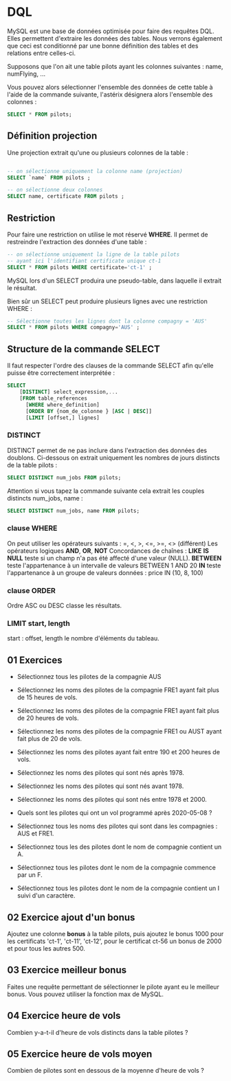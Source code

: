 # DQL

MySQL est une base de données optimisée pour faire des requêtes DQL. Elles permettent d'extraire les données des tables. Nous verrons également que ceci est conditionné par une bonne définition des tables et des relations entre celles-ci.

Supposons que l'on ait une table pilots ayant les colonnes suivantes : name, numFlying, ...

Vous pouvez alors sélectionner l'ensemble des données de cette table à l'aide de la commande suivante, l'astérix désignera alors l'ensemble des colonnes :

```sql
SELECT * FROM pilots;
```

## Définition projection

Une projection extrait qu'une ou plusieurs colonnes de la table :

```sql

-- on sélectionne uniquement la colonne name (projection)
SELECT `name` FROM pilots ;

-- on sélectionne deux colonnes
SELECT name, certificate FROM pilots ;

```

## Restriction

Pour faire une restriction on utilise le mot réservé **WHERE**. Il permet de restreindre l'extraction des données d'une table :

```sql
-- on sélectionne uniquement la ligne de la table pilots
-- ayant ici l'identifiant certificate unique ct-1
SELECT * FROM pilots WHERE certificate='ct-1' ;
```

MySQL lors d'un SELECT produira une pseudo-table, dans laquelle il extrait le résultat.

Bien sûr un SELECT peut produire plusieurs lignes avec une restriction WHERE :

```sql
-- Sélectionne toutes les lignes dont la colonne compagny = 'AUS'
SELECT * FROM pilots WHERE compagny='AUS' ;
```

## Structure de la commande SELECT

Il faut respecter l'ordre des clauses de la commande SELECT afin qu'elle puisse être correctement interprétée :

```sql
SELECT
    [DISTINCT] select_expression,...
    [FROM table_references
      [WHERE where_definition]
      [ORDER BY {nom_de_colonne } [ASC | DESC]]
      [LIMIT [offset,] lignes]
```

### DISTINCT

DISTINCT permet de ne pas inclure dans l'extraction des données des doublons. Ci-dessous on extrait uniquement les nombres de jours distincts de la table pilots :

```sql
SELECT DISTINCT num_jobs FROM pilots;
```

Attention si vous tapez la commande suivante cela extrait les couples distincts num_jobs, name :

```sql
SELECT DISTINCT num_jobs, name FROM pilots;
```

### clause WHERE

On peut utiliser les opérateurs suivants :
=, <, >, <=, >=, <> (différent)
Les opérateurs logiques **AND**, **OR**, **NOT**
Concordances de chaînes : **LIKE**
**IS NULL** teste si un champ n'a pas été affecté d'une valeur (NULL).
**BETWEEN** teste l'appartenance à un intervalle de valeurs BETWEEN 1 AND 20
**IN** teste l'appartenance à un groupe de valeurs données : price IN (10, 8, 100)

### clause ORDER

Ordre ASC ou DESC classe les résultats.

### LIMIT start, length

start : offset,  length le nombre d'éléments du tableau.

## 01 Exercices

- Sélectionnez tous les pilotes de la compagnie AUS

- Sélectionnez les noms des pilotes de la compagnie FRE1 ayant fait plus de 15 heures de vols.

- Sélectionnez les noms des pilotes de la compagnie FRE1 ayant fait plus de 20 heures de vols.

- Sélectionnez les noms des pilotes de la compagnie FRE1 ou AUST ayant fait plus de 20 de vols.

- Sélectionnez les noms des pilotes ayant fait entre 190 et 200 heures de vols.

- Sélectionnez les noms des pilotes qui sont nés après 1978.

- Sélectionnez les noms des pilotes qui sont nés avant 1978.

- Sélectionnez les noms des pilotes qui sont nés entre 1978 et 2000.

- Quels sont les pilotes qui ont un vol programmé après 2020-05-08 ?

- Sélectionnez tous les noms des pilotes qui sont dans les compagnies : AUS et FRE1.

- Sélectionnez tous les des pilotes dont le nom de compagnie contient un A.

- Sélectionnez tous les pilotes dont le nom de la compagnie commence par un F.

- Sélectionnez tous les pilotes dont le nom de la compagnie contient un I suivi d'un caractère.

## 02 Exercice ajout d'un bonus

Ajoutez une colonne **bonus** à la table pilots, puis ajoutez le bonus 1000 pour les certificats 'ct-1', 'ct-11', 'ct-12', pour le certificat ct-56 un bonus de 2000 et pour tous les autres 500.

## 03 Exercice meilleur bonus

Faites une requête permettant de sélectionner le pilote ayant eu le meilleur bonus. Vous pouvez utiliser la fonction max de MySQL.

## 04 Exercice heure de vols

Combien y-a-t-il d'heure de vols distincts dans la table pilotes ?

## 05 Exercice heure de vols moyen

Combien de pilotes sont en dessous de la moyenne d'heure de vols ?
